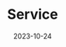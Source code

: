---
title: 'Service'
date: 2023-10-24
type: landing


sections:
  - block: markdown
    content:
      title: Service
      text: 
        '### Journal Reviewer

        - [Journal of Machine Learning Research (JMLR)](https://www.jmlr.org/)
        - [Theoretical Computer Science (TCS)](https://www.sciencedirect.com/journal/theoretical-computer-science)
        - [INFORMS Journal on Computing (IJOC)](https://pubsonline.informs.org/journal/ijoc)
        
        ### Program Committee for Conferences and Workshops
        
        - [INFORMS 2024 Workshop on Data Science](https://sites.google.com/view/data-science-2024)
        - NeurIPS 2024 Workshop on Interpretable AI'

---
